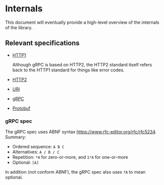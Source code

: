# Internals

This document will eventually provide a high-level overview of the internals
of the library.

## Relevant specifications

* [HTTP1](https://datatracker.ietf.org/doc/html/rfc7231)

  Although gRPC is based on HTTP2, the HTTP2 standard itself refers back to
  the HTTP1 standard for things like error codes.

* [HTTP2](https://datatracker.ietf.org/doc/html/rfc7540)

* [URI](https://datatracker.ietf.org/doc/html/rfc3986)

* [gRPC](https://github.com/grpc/grpc/blob/master/doc/PROTOCOL-HTTP2.md)

* [Protobuf](https://protobuf.dev/reference/protobuf/proto3-spec/)

### gRPC spec

The gRPC spec uses ABNF syntax <https://www.rfc-editor.org/rfc/rfc5234>.
Summary:

* Ordered sequence: `A B C`
* Alternatives: `A / B / C`
* Repetition: `*A` for zero-or-more, and `1*A` for one-or-more
* Optional: `[A]`

In addition (not conform ABNF), the gRPC spec also uses `?A` to mean optional.

